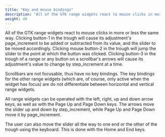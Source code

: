 ```yaml
---
title: "Key and mouse bindings"
description: "All of the GTK range widgets react to mouse clicks in more or less the same way."
weight: 40
---
```


All of the GTK range widgets react to mouse clicks in more or less the same way. Clicking button-1 in the trough will cause its adjustment's page_increment to be added or subtracted from its value, and the slider to be moved accordingly. Clicking mouse button-2 in the trough will jump the slider to the point at which the button was clicked. Clicking button-3 in the trough of a range or any button on a scrollbar's arrows will cause its adjustment's value to change by step_increment at a time.

Scrollbars are not focusable, thus have no key bindings. The key bindings for the other range widgets (which are, of course, only active when the widget has focus) are do not differentiate between horizontal and vertical range widgets.

All range widgets can be operated with the left, right, up and down arrow keys, as well as with the Page Up and Page Down keys. The arrows move the slider up and down by step_increment, while Page Up and Page Down move it by page_increment.

The user can also move the slider all the way to one end or the other of the trough using the keyboard. This is done with the Home and End keys.

